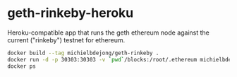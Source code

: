 # geth-rinkeby-heroku
Heroku-compatible app that runs the geth ethereum node against the current ("rinkeby") testnet for ethereum.

```sh
docker build --tag michielbdejong/geth-rinkeby .
docker run -d -p 30303:30303 -v `pwd`/blocks:/root/.ethereum michielbdejong/geth-rinkeby
docker ps
